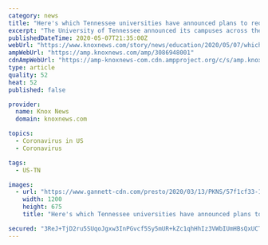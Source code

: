 ```yaml
---
category: news
title: "Here's which Tennessee universities have announced plans to reopen campuses in the fall"
excerpt: "The University of Tennessee announced its campuses across the state will reopen in the fall. Several other major universities, including MTSU"
publishedDateTime: 2020-05-07T21:35:00Z
webUrl: "https://www.knoxnews.com/story/news/education/2020/05/07/which-tennessee-universities-plan-reopen-fall-coronavirus/3086948001/"
ampWebUrl: "https://amp.knoxnews.com/amp/3086948001"
cdnAmpWebUrl: "https://amp-knoxnews-com.cdn.ampproject.org/c/s/amp.knoxnews.com/amp/3086948001"
type: article
quality: 52
heat: 52
published: false

provider:
  name: Knox News
  domain: knoxnews.com

topics:
  - Coronavirus in US
  - Coronavirus

tags:
  - US-TN

images:
  - url: "https://www.gannett-cdn.com/presto/2020/03/13/PKNS/57f1cf33-197f-49c8-b79d-00c87425e514-KNS-UT_corona_moveout_BP_1.jpg?auto=webp&crop=4672,2628,x0,y237&format=pjpg&width=1200"
    width: 1200
    height: 675
    title: "Here's which Tennessee universities have announced plans to reopen campuses in the fall"

secured: "3ReJ+TjD2ru5SUqoJgxw3InPGvcf5Sy5mUR+kZc1qhHhIz3VWbIUmHBsQxUCT4WyvLMwId6PdY8f1TX03VBV1hQ/HmCdY98LtsMy2bmFjZ+4g6eHJ8Z0o20YLxQzrccI96e3X1x+IXQbGz3IFQlE3BvTC7F5q+kY2E4uVe1KHFFGosVr/LQ7eg+KKwVKIGut7OVdYJleajxS/qjwwuYFGj895FKOQCGubhQhIQNo4Wony2UVx5pDTh0l6EujB8k/aL8qpsmfh8gakOTUweqB3zVajx/Y6RrPbJwOV4Tqri2q7x5FU8QVnWNZgisiQONE;TIj2xJIOtEuLYkhUM+EWCA=="
---
```


